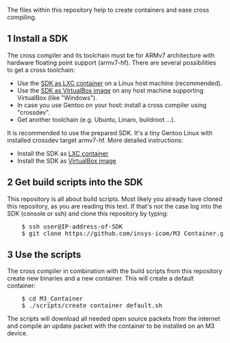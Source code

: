 The files within this repository help to create containers and ease cross compiling.


1 Install a SDK
---
The cross compiler and its toolchain must be for ARMv7 architecture with hardware floating point support (armv7-hf).
There are several possibilities to get a cross toolchain:

* Use the [SDK as LXC container](https://m3-container.net/M3_Container/SDK/M3_SDK_LXC.tar.gz) on a Linux host machine (recommended).
* Use the [SDK as VirtualBox image](https://m3-container.net/M3_Container/SDK/M3_SDK.ova) on any host machine supporting VirtualBox (like "Windows").
* In case you use Gentoo on your host: install a cross compiler using "crossdev".
* Get another toolchain (e.g. Ubuntu, Linaro, buildroot ...).

It is recommended to use the prepared SDK. It's a tiny Gentoo Linux with installed crossdev target armv7-hf. More detailed instructions:

* Install the SDK as [LXC container]("Install_SDK_as_LXC_container.md")
* Install the SDK as [VirtualBox image]("Install_VirtualBox.md")


2 Get build scripts into the SDK
---
This repository is all about build scripts. Most likely you already have cloned this repository, as you are reading this text. If that's not the case log into the SDK (console or ssh) and clone this repository by typing:
<pre>
    $ ssh user@IP-address-of-SDK
    $ git clone https://github.com/insys-icom/M3_Container.git
</pre>


3 Use the scripts
---
The cross compiler in combination with the build scripts from this repository create new binaries and a new container. This will create a default container:
<pre>
    $ cd M3_Container
    $ ./scripts/create_container_default.sh
</pre>
The scripts will download all needed open source packets from the internet and compile an update packet with the container to be installed on an M3 device.
